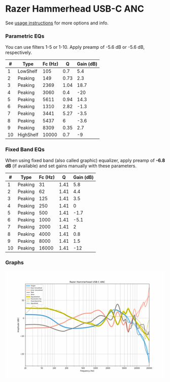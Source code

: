 # Razer Hammerhead USB-C ANC
See [usage instructions](https://github.com/jaakkopasanen/AutoEq#usage) for more options and info.

### Parametric EQs
You can use filters 1-5 or 1-10. Apply preamp of -5.6 dB or -5.6 dB, respectively.

|   # | Type      |   Fc (Hz) |    Q |   Gain (dB) |
|-----|-----------|-----------|------|-------------|
|   1 | LowShelf  |       105 | 0.7  |         5.4 |
|   2 | Peaking   |       149 | 0.73 |         2.3 |
|   3 | Peaking   |      2369 | 1.04 |        18.7 |
|   4 | Peaking   |      3060 | 0.4  |       -20   |
|   5 | Peaking   |      5611 | 0.94 |        14.3 |
|   6 | Peaking   |      1310 | 2.82 |        -1.3 |
|   7 | Peaking   |      3441 | 5.27 |        -3.5 |
|   8 | Peaking   |      5437 | 6    |        -3.6 |
|   9 | Peaking   |      8309 | 0.35 |         2.7 |
|  10 | HighShelf |     10000 | 0.7  |        -9   |

### Fixed Band EQs
When using fixed band (also called graphic) equalizer, apply preamp of **-6.8 dB** (if available) and set gains manually with these parameters.

|   # | Type    |   Fc (Hz) |    Q |   Gain (dB) |
|-----|---------|-----------|------|-------------|
|   1 | Peaking |        31 | 1.41 |         5.8 |
|   2 | Peaking |        62 | 1.41 |         4.4 |
|   3 | Peaking |       125 | 1.41 |         3.5 |
|   4 | Peaking |       250 | 1.41 |         0   |
|   5 | Peaking |       500 | 1.41 |        -1.7 |
|   6 | Peaking |      1000 | 1.41 |        -5.1 |
|   7 | Peaking |      2000 | 1.41 |         2   |
|   8 | Peaking |      4000 | 1.41 |         0.8 |
|   9 | Peaking |      8000 | 1.41 |         1.5 |
|  10 | Peaking |     16000 | 1.41 |       -12   |

### Graphs
![](./Razer%20Hammerhead%20USB-C%20ANC.png)
